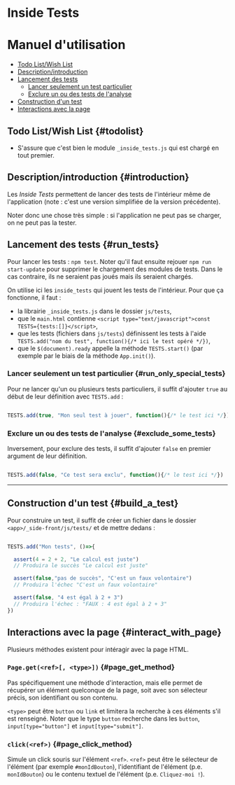 # Inside Tests
# Manuel d'utilisation

* [Todo List/Wish List](#todolist)
* [Description/introduction](#introduction)
* [Lancement des tests](#run_tests)
  * [Lancer seulement un test particulier](#run_only_special_tests)
  * [Exclure un ou des tests de l'analyse](#exclude_some_tests)
* [Construction d'un test](#build_a_test)
* [Interactions avec la page](#interact_with_page)

## Todo List/Wish List {#todolist}

* S'assure que c'est bien le module `_inside_tests.js` qui est chargé en tout premier.

## Description/introduction {#introduction}

Les *Inside Tests* permettent de lancer des tests de l'intérieur même de l'application (note : c'est une version simplifiée de la version précédente).

Noter donc une chose très simple : si l'application ne peut pas se charger, on ne peut pas la tester.

## Lancement des tests {#run_tests}

Pour lancer les tests : `npm test`. Noter qu'il faut ensuite rejouer `npm run start-update` pour supprimer le chargement des modules de tests. Dans le cas contraire, ils ne seraient pas joués mais ils seraient chargés.

On utilise ici les `inside_tests` qui jouent les tests de l'intérieur. Pour que ça fonctionne, il faut :

* la librairie `_inside_tests.js` dans le dossier `js/tests`,
* que le `main.html` contienne `<script type="text/javascript">const TESTS={tests:[]}</script>`,
* que les tests (fichiers dans `js/tests`) définissent les tests à l'aide `TESTS.add("nom du test", function(){/* ici le test opéré */})`,
* que le `$(document).ready` appelle la méthode `TESTS.start()` (par exemple par le biais de la méthode `App.init()`).

### Lancer seulement un test particulier {#run_only_special_tests}

Pour ne lancer qu'un ou plusieurs tests particuliers, il suffit d'ajouter `true` au début de leur définition avec `TESTS.add` :

```javascript

TESTS.add(true, "Mon seul test à jouer", function(){/* le test ici */})

```

### Exclure un ou des tests de l'analyse {#exclude_some_tests}

Inversement, pour exclure des tests, il suffit d'ajouter `false` en premier argument de leur définition.

```javascript

TESTS.add(false, "Ce test sera exclu", function(){/* le test ici */})

```

---------------------------------------------------------------------

## Construction d'un test {#build_a_test}

Pour construire un test, il suffit de créer un fichier dans le dossier `<app>/_side-front/js/tests/` et de mettre dedans :

```javascript

TESTS.add("Mon tests", ()=>{

  assert(4 = 2 + 2, "Le calcul est juste")
  // Produira le succès "Le calcul est juste"

  assert(false,"pas de succès", "C'est un faux volontaire")
  // Produira l'échec "C'est un faux volontaire"

  assert(false, "4 est égal à 2 + 3")
  // Produira l'échec : "FAUX : 4 est égal à 2 + 3"
})

```

## Interactions avec la page {#interact_with_page}

Plusieurs méthodes existent pour intéragir avec la page HTML.

### `Page.get(<ref>[, <type>])` {#page_get_method}

Pas spécifiquement une méthode d'interaction, mais elle permet de récupérer un élément quelconque de la page, soit avec son sélecteur précis, son identifiant ou son contenu.

`<type>` peut être `button` ou `link` et limitera la recherche à ces éléments s'il est renseigné. Noter que le type `button` recherche dans les `button`, `input[type="button"]` et `input[type="submit"]`.

### `click(<ref>)` {#page_click_method}

Simule un click souris sur l'élément `<ref>`. `<ref>` peut être le sélecteur de l'élément (par exemple `#monIdBouton`), l'identifiant de l'élément (p.e. `monIdBouton`) ou le contenu textuel de l'élément (p.e. `Cliquez-moi !`).
